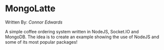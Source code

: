 <h1>MongoLatte</h1>

Written By: <i>Connor Edwards</i>

<p>
	A simple coffee ordering system written in NodeJS, Socket.IO and MongoDB. The idea is to create
	an example showing the use of NodeJS and some of its most popular packages!
</p>